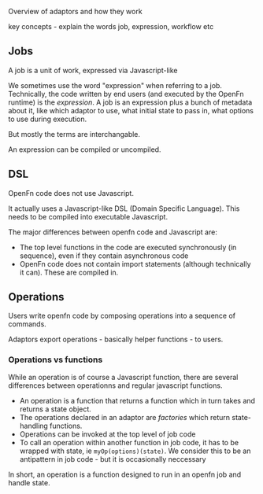 Overview of adaptors and how they work

key concepts - explain the words job, expression, workflow etc

## Jobs

A job is a unit of work, expressed via Javascript-like

We sometimes use the word "expression" when referring to a job. Technically, the code written by end users (and executed by the OpenFn runtime) is the _expression_. A job is an expression plus a bunch of metadata about it, like which adaptor to use, what initial state to pass in, what options to use during execution.

But mostly the terms are interchangable.

An expression can be compiled or uncompiled.

## DSL

OpenFn code does not use Javascript.

It actually uses a Javascript-like DSL (Domain Specific Language). This needs to be compiled into executable Javascript.

The major differences between openfn code and Javascript are:
* The top level functions in the code are executed synchronously (in sequence), even if they contain asynchronous code
* OpenFn code does not contain import statements (although technically it can). These are compiled in.

## Operations

Users write openfn code by composing operations into a sequence of commands.

Adaptors export operations - basically helper functions - to users.

### Operations vs functions

While an operation is of course a Javascript function, there are several differences between operationns and regular javascript functions.

* An operation is a function that returns a function which in turn takes and returns a state object.
* The operations declared in an adaptor are _factories_ which return state-handling functions.
* Operations can be invoked at the top level of job code
* To call an operation within another function in job code, it has to be wrapped with state, ie `myOp(options)(state)`. We consider this to be an antipattern in job code - but it is occasionally neccessary

In short, an operation is a function designed to run in an openfn job and handle state.